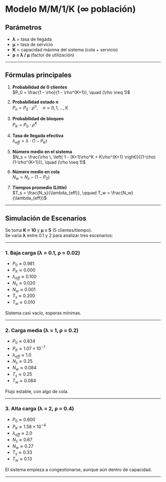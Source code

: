 #  Modelo M/M/1/K (∞ población)

## Parámetros
- **λ** = tasa de llegada  
- **μ** = tasa de servicio  
- **K** = capacidad máxima del sistema (cola + servicio)  
- **ρ = λ / μ** (factor de utilización)  

---

##  Fórmulas principales

1. **Probabilidad de 0 clientes**  
$P_0 = \frac{1 - \rho}{1 - \rho^{K+1}}, \quad (\rho \neq 1)$

2. **Probabilidad estado n**  
$P_n = P_0 \cdot \rho^n, \quad n = 0,1,\dots,K$

3. **Probabilidad de bloqueo**  
$P_K = P_0 \cdot \rho^K$

4. **Tasa de llegada efectiva**  
$\lambda_{eff} = \lambda \cdot (1 - P_K)$

5. **Número medio en el sistema**  
$N_s = \frac{\rho \, \left( 1 - (K+1)\rho^K + K\rho^{K+1} \right)}{(1-\rho)(1-\rho^{K+1})}, \quad (\rho \neq 1)$

6. **Número medio en cola**  
$N_w = N_s - (1 - P_0)$

7. **Tiempos promedio (Little)**  
$T_s = \frac{N_s}{\lambda_{eff}}, \qquad T_w = \frac{N_w}{\lambda_{eff}}$

---

##  Simulación de Escenarios

Se toma **K = 10** y **μ = 5** (5 clientes/tiempo).  
Se varía **λ** entre 0.1 y 2 para analizar tres escenarios:

---

###  1. Baja carga (λ = 0.1, ρ = 0.02)
- $P_0 \approx 0.981$  
- $P_K \approx 0.000$  
- $\lambda_{eff} \approx 0.100$  
- $N_s \approx 0.020$  
- $N_w \approx 0.001$  
- $T_s \approx 0.200$  
- $T_w \approx 0.010$  

 Sistema casi vacío, esperas mínimas.

---

###  2. Carga media (λ = 1, ρ = 0.2)
- $P_0 \approx 0.834$  
- $P_K \approx 1.07 \times 10^{-7}$  
- $\lambda_{eff} \approx 1.0$  
- $N_s \approx 0.25$  
- $N_w \approx 0.084$  
- $T_s \approx 0.25$  
- $T_w \approx 0.084$  

 Flujo estable, con algo de cola.

---

###  3. Alta carga (λ = 2, ρ = 0.4)
- $P_0 \approx 0.600$  
- $P_K \approx 1.58 \times 10^{-4}$  
- $\lambda_{eff} \approx 2.0$  
- $N_s \approx 0.67$  
- $N_w \approx 0.27$  
- $T_s \approx 0.33$  
- $T_w \approx 0.13$  

 El sistema empieza a congestionarse, aunque aún dentro de capacidad.

---






